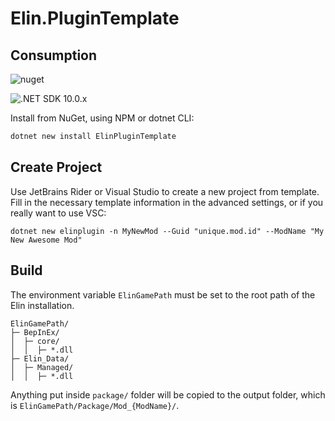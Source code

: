 # Elin.PluginTemplate

## Consumption

![nuget](https://img.shields.io/nuget/v/ElinPluginTemplate)

![.NET SDK 10.0.x](https://img.shields.io/badge/SDK%2010-green?logoColor=blue&label=dotnet&labelColor=blue&link=https%3A%2F%2Fdotnet.microsoft.com%2Fen-us%2Fdownload%2Fdotnet%2F10.0)

Install from NuGet, using NPM or dotnet CLI:
```ps
dotnet new install ElinPluginTemplate
```

## Create Project

Use JetBrains Rider or Visual Studio to create a new project from template. Fill in the necessary template information in the advanced settings, or if you really want to use VSC:
```
dotnet new elinplugin -n MyNewMod --Guid "unique.mod.id" --ModName "My New Awesome Mod"
```

## Build

The environment variable `ElinGamePath` must be set to the root path of the Elin installation. 
```
ElinGamePath/
├─ BepInEx/
│  ├─ core/
│  │  ├─ *.dll
├─ Elin_Data/
│  ├─ Managed/
│  │  ├─ *.dll
```

Anything put inside `package/` folder will be copied to the output folder, which is `ElinGamePath/Package/Mod_{ModName}/`.